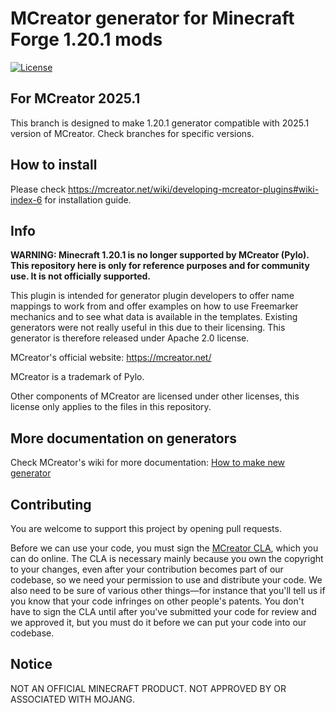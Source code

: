 # MCreator generator for Minecraft Forge 1.20.1 mods
[![License](https://img.shields.io/badge/License-Apache%202.0-blue.svg)](https://github.com/MCreator/Generator-Forge-1.20.1/blob/master/LICENSE)

## For MCreator 2025.1

This branch is designed to make 1.20.1 generator compatible with 2025.1 version of MCreator. Check branches for specific versions.

## How to install

Please check https://mcreator.net/wiki/developing-mcreator-plugins#wiki-index-6 for installation guide.

## Info

**WARNING: Minecraft 1.20.1 is no longer supported by MCreator (Pylo). This repository here is only for reference purposes
and for community use. It is not officially supported.**

This plugin is intended for generator plugin developers to offer name mappings to work from and offer
examples on how to use Freemarker mechanics and to see what data is available in the templates. Existing
generators were not really useful in this due to their licensing. This generator is therefore released under
Apache 2.0 license.

MCreator's official website: https://mcreator.net/

MCreator is a trademark of Pylo.

Other components of MCreator are licensed under other licenses, this license only applies to the files in this repository.

## More documentation on generators

Check MCreator's wiki for more documentation: [How to make new generator](https://mcreator.net/wiki/create-new-mcreator-generators)

## Contributing

You are welcome to support this project by opening pull requests.

Before we can use your code, you must sign the [MCreator CLA](https://cla-assistant.io/MCreator/Generator-Forge-1.20.1), which you can do online. The CLA is necessary mainly because you own the copyright to your changes, even after your contribution becomes part of our codebase, so we need your permission to use and distribute your code. We also need to be sure of various other things—for instance that you'll tell us if you know that your code infringes on other people's patents. You don't have to sign the CLA until after you've submitted your code for review and we approved it, but you must do it before we can put your code into our codebase.

## Notice

NOT AN OFFICIAL MINECRAFT PRODUCT. NOT APPROVED BY OR ASSOCIATED WITH MOJANG.